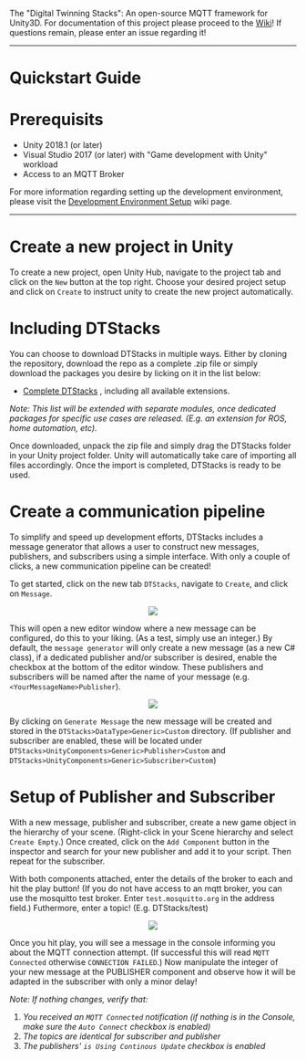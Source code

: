 
The "Digital Twinning Stacks": An open-source MQTT framework for Unity3D.
For documentation of this project please proceed to the [Wiki](https://github.com/fate4gle/DTStacks/wiki)! If questions remain, please enter an issue regarding it!

***
# Quickstart Guide

# Prerequisits 
* Unity 2018.1 (or later)
* Visual Studio 2017 (or later) with "Game development with Unity" workload
* Access to an MQTT Broker

For more information regarding setting up the development environment, please visit the [Development Environment Setup](https://github.com/fate4gle/DTStacks/wiki/Development-Environment-Setup) wiki page.


***

# Create a new project in Unity 

To create a new project, open Unity Hub, navigate to the project tab and click on the `New` button at the top right.
Choose your desired project setup and click on `Create` to instruct unity to create the new project automatically.

# Including DTStacks

You can choose to download DTStacks in multiple ways. Either by cloning the repository, download the repo as a complete .zip file or simply download the packages you desire by licking on it in the list below:

* <a id="raw-url" href="https://github.com/fate4gle/DTStacks/archive/refs/tags/V1.0.zip">Complete DTStacks</a> , including all available extensions.

_Note: This list will be extended with separate modules, once dedicated packages for specific use cases are released. (E.g. an extension for ROS, home automation, etc)._

Once downloaded, unpack the zip file and simply drag the DTStacks folder in your Unity project folder. Unity will automatically take care of importing all files accordingly. Once the import is completed, DTStacks is ready to be used.

# Create a communication pipeline
To simplify and speed up development efforts, DTStacks includes a message generator that allows a user to construct new messages, publishers, and subscribers using a simple interface. With only a couple of clicks, a new communication pipeline can be created!

To get started, click on the new tab `DTStacks`, navigate to `Create`, and click on `Message`. 

<p align="center">
  <img src="https://github.com/fate4gle/MirrorLabs_Release/blob/main/RM_Graphics/DTStack_Message.gif" />
</p>

This will open a new editor window where a new message can be configured, do this to your liking. (As a test, simply use an integer.) By default, the `message generator` will only create a new message (as a new C# class), if a dedicated publisher and/or subscriber is desired, enable the checkbox at the bottom of the editor window. These publishers and subscribers will be named after the name of your message (e.g. `<YourMessageName>Publisher`).

<p align="center">
  <img src="https://github.com/fate4gle/MirrorLabs_Release/blob/main/RM_Graphics/DTStack_MessageCreation.gif" />
</p>

By clicking on `Generate Message` the new message will be created and stored in the `DTStacks>DataType>Generic>Custom` directory. (If publisher and subscriber are enabled, these will be located under `DTStacks>UnityComponents>Generic>Publisher>Custom` and `DTStacks>UnityComponents>Generic>Subscriber>Custom`)

# Setup of Publisher and Subscriber

With a new message, publisher and subscriber, create a new game object in the hierarchy of your scene. (Right-click in your Scene hierarchy and select `Create Empty`.) Once created, click on the `Add Component` button in the inspector and search for your new publisher and add it to your script. Then repeat for the subscriber. 

With both components attached, enter the details of the broker to each and hit the play button! (If you do not have access to an mqtt broker, you can use the mosquitto test broker. Enter `test.mosquitto.org` in the address field.) Futhermore, enter a topic! (E.g. DTStacks/test) 

<p align="center">
  <img src="https://github.com/fate4gle/MirrorLabs_Release/blob/main/RM_Graphics/Unity_SubscriberConfiguration.gif" />
</p>


Once you hit play, you will see a message in the console informing you about the MQTT connection attempt. (If successful this will read `MQTT Connected` otherwise `CONNECTION FAILED`.) Now manipulate the integer of your new message at the PUBLISHER component and observe how it will be adapted in the subscriber with only a minor delay! 

_Note: If nothing changes, verify that:_
1. _You received an `MQTT Connected` notification (if nothing is in the Console, make sure the `Auto Connect` checkbox is enabled)_
2. _The topics are identical for subscriber and publisher_
3. _The publishers' `is Using Continous Update` checkbox is enabled_



